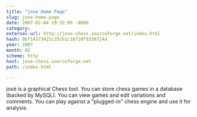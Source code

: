 ```yaml
---
title: "jose Home Page"
slug: jose-home-page
date: 2007-02-04 19:32:09 -0600
category: 
external-url: http://jose-chess.sourceforge.net/index.html
hash: 0bf14373421c25cb1c16720f9338724a
year: 2007
month: 02
scheme: http
host: jose-chess.sourceforge.net
path: /index.html

---
```


josé is a graphical Chess tool. You can store chess games in a database (backed by MySQL). You can view games and edit variations and comments. You can play against a "plugged-in" chess engine and use it for analysis.
